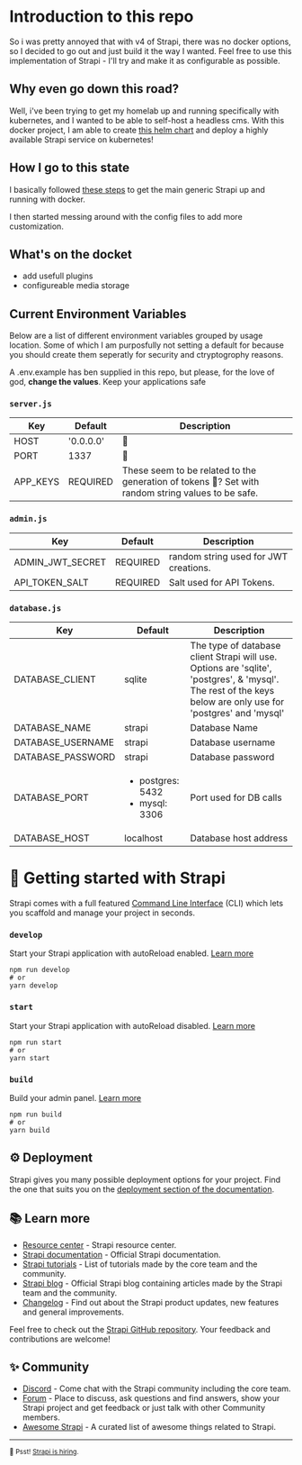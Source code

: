# Introduction to this repo
So i was pretty annoyed that with v4 of Strapi, there was no docker options, so I decided to go out and just build it the way I wanted. Feel free to use this implementation of Strapi - I'll try and make it as configurable as possible.


## Why even go down this road?
Well, i've been trying to get my homelab up and running specifically with kubernetes, and I wanted to be able to self-host a headless cms. With this docker project, I am able to create [this helm chart]() and deploy a highly available Strapi service on kubernetes!

## How I go to this state
I basically followed [these steps](https://blog.dehlin.dev/docker-with-strapi-v4) to get the main generic Strapi up and running with docker.

I then started messing around with the config files to add more customization.

## What's on the docket
- add usefull plugins
- configureable media storage

## Current Environment Variables
Below are a list of different environment variables grouped by usage location. Some of which I am purposfully not setting a default for because you should create them seperatly for security and ctryptogrophy reasons.

A .env.example has ben supplied in this repo, but please, for the love of god, __change the values__. Keep your applications safe

### `server.js`
| Key | Default | Description |
|---|---|---|
| HOST | '0.0.0.0' | 🤷 |
| PORT | 1337 | 🤷 |
| APP_KEYS | REQUIRED | These seem to be related to the generation of tokens 🤷? Set with random string values to be safe. |
### `admin.js`
| Key | Default | Description |
|---|---|---|
| ADMIN_JWT_SECRET | REQUIRED | random string used for JWT creations. |
| API_TOKEN_SALT | REQUIRED | Salt used for API Tokens. |
### `database.js`
| Key | Default | Description |
|---|---|---|
| DATABASE_CLIENT | sqlite | The type of database client Strapi will use. Options are 'sqlite', 'postgres', & 'mysql'. The rest of the keys below are only use for 'postgres' and 'mysql' |
| DATABASE_NAME | strapi | Database Name |
| DATABASE_USERNAME | strapi | Database username |
| DATABASE_PASSWORD | strapi | Database password |
| DATABASE_PORT | <ul><li>postgres: 5432</li><li>mysql: 3306</li> | Port used for DB calls |
| DATABASE_HOST | localhost | Database host address |

# 🚀 Getting started with Strapi

Strapi comes with a full featured [Command Line Interface](https://docs.strapi.io/developer-docs/latest/developer-resources/cli/CLI.html) (CLI) which lets you scaffold and manage your project in seconds.

### `develop`

Start your Strapi application with autoReload enabled. [Learn more](https://docs.strapi.io/developer-docs/latest/developer-resources/cli/CLI.html#strapi-develop)

```
npm run develop
# or
yarn develop
```

### `start`

Start your Strapi application with autoReload disabled. [Learn more](https://docs.strapi.io/developer-docs/latest/developer-resources/cli/CLI.html#strapi-start)

```
npm run start
# or
yarn start
```

### `build`

Build your admin panel. [Learn more](https://docs.strapi.io/developer-docs/latest/developer-resources/cli/CLI.html#strapi-build)

```
npm run build
# or
yarn build
```

## ⚙️ Deployment

Strapi gives you many possible deployment options for your project. Find the one that suits you on the [deployment section of the documentation](https://docs.strapi.io/developer-docs/latest/setup-deployment-guides/deployment.html).

## 📚 Learn more

- [Resource center](https://strapi.io/resource-center) - Strapi resource center.
- [Strapi documentation](https://docs.strapi.io) - Official Strapi documentation.
- [Strapi tutorials](https://strapi.io/tutorials) - List of tutorials made by the core team and the community.
- [Strapi blog](https://docs.strapi.io) - Official Strapi blog containing articles made by the Strapi team and the community.
- [Changelog](https://strapi.io/changelog) - Find out about the Strapi product updates, new features and general improvements.

Feel free to check out the [Strapi GitHub repository](https://github.com/strapi/strapi). Your feedback and contributions are welcome!

## ✨ Community

- [Discord](https://discord.strapi.io) - Come chat with the Strapi community including the core team.
- [Forum](https://forum.strapi.io/) - Place to discuss, ask questions and find answers, show your Strapi project and get feedback or just talk with other Community members.
- [Awesome Strapi](https://github.com/strapi/awesome-strapi) - A curated list of awesome things related to Strapi.

---

<sub>🤫 Psst! [Strapi is hiring](https://strapi.io/careers).</sub>
